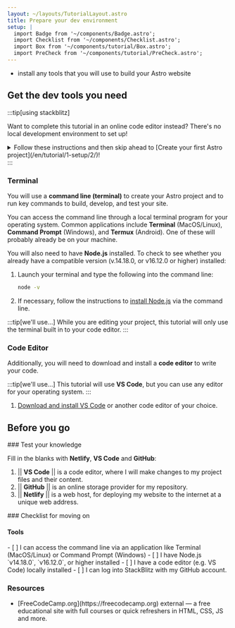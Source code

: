 ```yaml
---
layout: ~/layouts/TutorialLayout.astro
title: Prepare your dev environment
setup: |
  import Badge from '~/components/Badge.astro';
  import Checklist from '~/components/Checklist.astro';
  import Box from '~/components/tutorial/Box.astro';
  import PreCheck from '~/components/tutorial/PreCheck.astro';
---
```


<PreCheck>

  - install any tools that you will use to build your Astro website
</PreCheck>

## Get the dev tools you need


    
:::tip[using stackblitz]

Want to complete this tutorial in an online code editor instead? There's no local development environment to set up!

<details>
<summary>
Follow these instructions and then skip ahead to [Create your first Astro project](/en/tutorial/1-setup/2/)!
</summary>
1. Sign in to [StackBlitz](https://stackblitz.com) using your GitHub credentials. This site will provide you with two different software tools that you will need to build your site:
 - a **code editor** (an alternative to locally-installed software like VSCode) where you will edit your files.
 - a **terminal pane** for running server commands.
</details>
:::

### Terminal

You will use a **command line (terminal)** to create your Astro project and to run key commands to build, develop, and test your site.

You can access the command line through a local terminal program for your operating system. Common applications include **Terminal** (MacOS/Linux), **Command Prompt** (Windows), and **Termux** (Android). One of these will probably already be on your machine. 

You will also need to have **Node.js** installed. To check to see whether you already have a compatible version (v.14.18.0, or v16.12.0 or higher) installed: 

1. Launch your terminal and type the following into the command line:

    ```sh
    node -v
    ```

2. If necessary, follow the instructions to [install Node.js](https://docs.npmjs.com/downloading-and-installing-node-js-and-npm) via the command line.

:::tip[we'll use...]
While you are editing your project, this tutorial will only use the terminal built in to your code editor.
:::

### Code Editor

Additionally, you will need to download and install a **code editor** to write your code. 

:::tip[we'll use...]
This tutorial will use **VS Code**, but you can use any editor for your operating system.
:::

1. [Download and install VS Code](https://code.visualstudio.com/#alt-downloads) or another code editor of your choice. 


## Before you go

<Box icon="question-mark">
### Test your knowledge

Fill in the blanks with **Netlify**, **VS Code** and **GitHub**:

1. || **VS Code** || is a code editor, where I will make changes to my project files and their content.
2. || **GitHub** || is an online storage provider for my repository.
3. || **Netlify** || is a web host, for deploying my website to the internet at a unique web address.
</Box>

<Box icon="check-list">
### Checklist for moving on

#### Tools
<Checklist key="tools">
- [ ] I can access the command line via an application like Terminal (MacOS/Linux) or Command Prompt (Windows)
- [ ] I have Node.js `v14.18.0`, `v16.12.0`, or higher installed
- [ ] I have a code editor (e.g. VS Code) locally installed

<Fragment slot="alternative">
- [ ] I can log into StackBlitz with my GitHub account.
</Fragment>
</Checklist>
</Box>


### Resources

- <p>[FreeCodeCamp.org](https://freecodecamp.org) <Badge>external</Badge> — a free educational site with full courses or quick refreshers in HTML, CSS, JS and more.</p>

